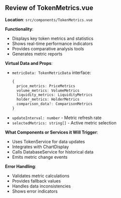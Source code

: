 ## Review of TokenMetrics.vue

**Location**: `src/components/TokenMetrics.vue`

**Functionality**:
- Displays key token metrics and statistics
- Shows real-time performance indicators
- Provides comparative analysis tools
- Generates metric reports

**Virtual Data and Props**:
- `metricData: TokenMetricData` interface:
  ```typescript
  {
    price_metrics: PriceMetrics
    volume_metrics: VolumeMetrics
    liquidity_metrics: LiquidityMetrics
    holder_metrics: HolderMetrics
    comparison_data?: ComparisonMetrics
  }
  ```
- `updateInterval: number` - Metric refresh rate
- `selectedMetrics: string[]` - Active metric selection

**What Components or Services it Will Trigger**:
- Uses TokenService for data updates
- Integrates with ChartDisplay
- Calls DatabaseService for historical data
- Emits metric change events

**Error Handling**:
- Validates metric calculations
- Provides fallback values
- Handles data inconsistencies
- Shows error indicators

